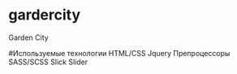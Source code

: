# gardercity
Garden City 

#Используемые технологии
  HTML/CSS
  Jquery
  Препроцессоры SASS/SCSS
  Slick Slider
